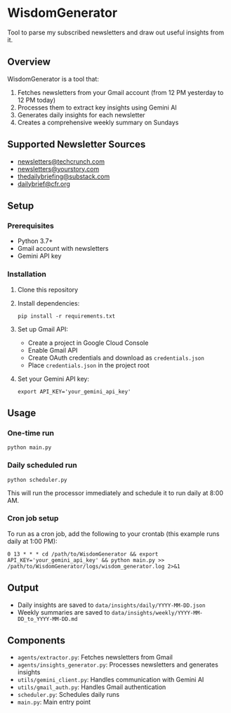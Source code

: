# WisdomGenerator
Tool to parse my subscribed newsletters and draw out useful insights from it.

## Overview
WisdomGenerator is a tool that:
1. Fetches newsletters from your Gmail account (from 12 PM yesterday to 12 PM today)
2. Processes them to extract key insights using Gemini AI
3. Generates daily insights for each newsletter
4. Creates a comprehensive weekly summary on Sundays

## Supported Newsletter Sources
- newsletters@techcrunch.com
- newsletters@yourstory.com
- thedailybriefing@substack.com
- dailybrief@cfr.org

## Setup

### Prerequisites
- Python 3.7+
- Gmail account with newsletters
- Gemini API key

### Installation
1. Clone this repository
2. Install dependencies:
   ```
   pip install -r requirements.txt
   ```
3. Set up Gmail API:
   - Create a project in Google Cloud Console
   - Enable Gmail API
   - Create OAuth credentials and download as `credentials.json`
   - Place `credentials.json` in the project root

4. Set your Gemini API key:
   ```
   export API_KEY='your_gemini_api_key'
   ```

## Usage

### One-time run
```
python main.py
```

### Daily scheduled run
```
python scheduler.py
```
This will run the processor immediately and schedule it to run daily at 8:00 AM.

### Cron job setup
To run as a cron job, add the following to your crontab (this example runs daily at 1:00 PM):
```
0 13 * * * cd /path/to/WisdomGenerator && export API_KEY='your_gemini_api_key' && python main.py >> /path/to/WisdomGenerator/logs/wisdom_generator.log 2>&1
```

## Output
- Daily insights are saved to `data/insights/daily/YYYY-MM-DD.json`
- Weekly summaries are saved to `data/insights/weekly/YYYY-MM-DD_to_YYYY-MM-DD.md`

## Components
- `agents/extractor.py`: Fetches newsletters from Gmail
- `agents/insights_generator.py`: Processes newsletters and generates insights
- `utils/gemini_client.py`: Handles communication with Gemini AI
- `utils/gmail_auth.py`: Handles Gmail authentication
- `scheduler.py`: Schedules daily runs
- `main.py`: Main entry point 

